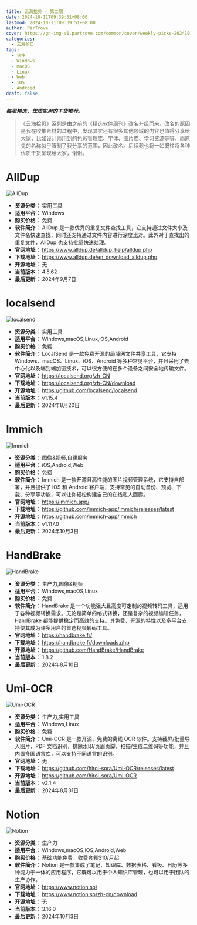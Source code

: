 ```yaml
---
title: 云海拾贝 - 第二期
date: 2024-10-11T09:39:51+08:00
lastmod: 2024-10-11T09:39:51+08:00
author: ParTrove
cover: https://gn-img-a1.partrove.com/common/cover/weekly-picks-20241011.png
categories:
  - 云海拾贝
tags:
  - 软件
  - Windows
  - macOS
  - Linux
  - Web
  - iOS
  - Android
draft: false
---
```


***每周精选，优质实用的干货推荐。***

<!--more-->

> 《云海拾贝》系列是由之前的《精选软件周刊》改名升级而来，改名的原因是我在收集素材的过程中，发现其实还有很多其他领域的内容也值得分享给大家，比如设计师用到的色彩管理库、字体、图片库、学习资源等等，而原先的名称似乎限制了我分享的范围，因此改名。后续我也将一如既往将各种优质干货呈现给大家，谢谢。

# AllDup

![AllDup](https://gn-img-a1.partrove.com/AllDup/banner.png)
- **资源分类：** 实用工具
- **适用平台：** Windows
- **购买价格：** 免费
- **软件简介：** AllDup 是一款优秀的重复文件查找工具，它支持通过文件大小及文件名快速查找，同时还支持通过文件内容进行深度比对。此外对于查找出的重复文件，AllDup 也支持批量快速处理。
- **官网地址：** https://www.alldup.de/alldup_help/alldup.php
- **下载地址：** https://www.alldup.de/en_download_alldup.php
- **开源地址：** 无
- **当前版本：** 4.5.62
- **最后更新：** 2024年9月7日

# localsend

![localsend](https://gn-img-a1.partrove.com/LocalSend/banner.png)
- **资源分类：** 实用工具
- **适用平台：** Windows,macOS,Linux,iOS,Android
- **购买价格：** 免费
- **软件简介：** LocalSend 是一款免费开源的局域网文件共享工具，它支持 Windows、macOS、Linux、iOS、Android 等多种常见平台，并且采用了去中心化以及端到端加密技术，可以很方便的在多个设备之间安全地传输文件。
- **官网地址：** https://localsend.org/zh-CN
- **下载地址：** https://localsend.org/zh-CN/download
- **开源地址：** https://github.com/localsend/localsend
- **当前版本：** v1.15.4
- **最后更新：** 2024年8月20日

# Immich

![Immich](https://gn-img-a1.partrove.com/Immich/banner.png)
- **资源分类：** 图像&视频,自建服务
- **适用平台：** iOS,Android,Web
- **购买价格：** 免费
- **软件简介：** Immich 是一款开源且高性能的图片视频管理系统，它支持自部署，并且提供了 iOS 和 Android 客户端，支持常见的自动备份、预览、下载、分享等功能，可以让你轻松构建自己的在线私人画廊。
- **官网地址：** https://immich.app/
- **下载地址：** https://github.com/immich-app/immich/releases/latest
- **开源地址：** https://github.com/immich-app/immich
- **当前版本：** v1.117.0
- **最后更新：** 2024年10月3日

# HandBrake

![HandBrake](https://gn-img-a1.partrove.com/HandBrake/banner.png)
- **资源分类：** 生产力,图像&视频
- **适用平台：** Windows,macOS,Linux
- **购买价格：** 免费
- **软件简介：** HandBrake 是一个功能强大且高度可定制的视频转码工具，适用于各种视频转换需求。无论是简单的格式转换，还是复杂的视频编辑任务，HandBrake 都能提供稳定而高效的支持。其免费、开源的特性以及多平台支持使其成为许多用户的首选视频转码工具。
- **官网地址：** https://handbrake.fr/
- **下载地址：** https://handbrake.fr/downloads.php
- **开源地址：** https://github.com/HandBrake/HandBrake
- **当前版本：** 1.8.2
- **最后更新：** 2024年8月10日

# Umi-OCR

![Umi-OCR](https://gn-img-a1.partrove.com/Umi-OCR/banner.png)
- **资源分类：** 生产力,实用工具
- **适用平台：** Windows,Linux
- **购买价格：** 免费
- **软件简介：** Umi-OCR 是一款开源、免费的离线 OCR 软件。支持截屏/批量导入图片，PDF 文档识别，排除水印/页眉页脚，扫描/生成二维码等功能，并且内置多国语言库，可以支持不同语言的识别。 
- **官网地址：** 无
- **下载地址：** https://github.com/hiroi-sora/Umi-OCR/releases/latest
- **开源地址：** https://github.com/hiroi-sora/Umi-OCR
- **当前版本：** v2.1.4
- **最后更新：** 2024年8月31日

# Notion

![Notion](https://gn-img-a1.partrove.com/Notion/banner.png)
- **资源分类：** 生产力
- **适用平台：** Windows,macOS,iOS,Android,Web
- **购买价格：** 基础功能免费，收费套餐$10/月起
- **软件简介：** Notion 是一款集成了笔记、知识库、数据表格、看板、日历等多种能力于一体的应用程序，它既可以用于个人知识库管理，也可以用于团队的生产协作。
- **官网地址：** https://www.notion.so/
- **下载地址：** https://www.notion.so/zh-cn/download
- **开源地址：** 无
- **当前版本：** 3.16.0
- **最后更新：** 2024年10月3日
